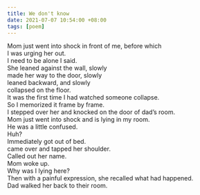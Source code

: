 ```yaml
---
title: We don't know
date: 2021-07-07 10:54:00 +08:00
tags: [poem]
---
```


Mom just went into shock in front of me, before which   
I was urging her out.   
I need to be alone I said.   
She leaned against the wall, slowly   
made her way to the door,  slowly   
leaned backward, and slowly   
collapsed on the floor.   
It was the first time I had watched someone collapse.   
So I memorized it frame by frame.  
I stepped over her and knocked on the door of dad’s room.   
Mom just went into shock and is lying in my room.   
He was a little confused.   
Huh?   
Immediately got out of bed.   
came over and tapped her shoulder.    
Called out her name.    
Mom woke up.   
Why was I lying here?    
Then with a painful expression, she recalled what had happened.   
Dad walked her back to their room.   
